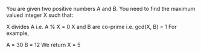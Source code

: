 You are given two positive numbers A and B. You need to find the maximum valued integer X such that:

X divides A i.e. A % X = 0
X and B are co-prime i.e. gcd(X, B) = 1
For example,

A = 30
B = 12
We return
X = 5
